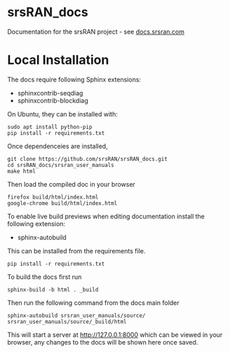 # srsRAN_docs
Documentation for the srsRAN project - see [docs.srsran.com](http://docs.srsran.com)

# Local Installation 

The docs require following Sphinx extensions:
- sphinxcontrib-seqdiag
- sphinxcontrib-blockdiag

On Ubuntu, they can be installed with:
```
sudo apt install python-pip
pip install -r requirements.txt
```

Once dependenceies are installed,

```
git clone https://github.com/srsRAN/srsRAN_docs.git
cd srsRAN_docs/srsran_user_manuals
make html
```

Then load the compiled doc in your browser
```
firefox build/html/index.html
google-chrome build/html/index.html
```

To enable live build previews when editing documentation install the following extension: 
- sphinx-autobuild 

This can be installed from the requirements file. 
```
pip install -r requirements.txt
```

To build the docs first run
```
sphinx-build -b html . _build
```

Then run the following command from the docs main folder
```
sphinx-autobuild srsran_user_manuals/source/ srsran_user_manuals/source/_build/html
```
This will start a server at http://127.0.0.1:8000 which can be viewed in your browser, any changes to the docs will be shown here once saved. 

